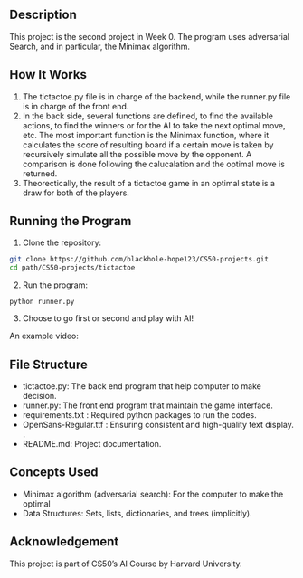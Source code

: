 ## Description

This project is the second project in Week 0. The program uses adversarial Search, and in particular, the Minimax algorithm.

## How It Works

1.	The tictactoe.py file is in charge of the backend, while the runner.py file is in charge of the front end.
2.	In the back side, several functions are defined, to find the available actions, to find the winners or for the AI to take the next optimal move, etc. The most important function is the Minimax function, where it calculates the score of resulting board if a certain move is taken by recursively simulate all the possible move by the opponent. A comparison is done following the calucalation and the optimal move is returned.
3.	Theorectically, the result of a tictactoe game in an optimal state is a draw for both of the players.

## Running the Program

1.	Clone the repository:
```bash
git clone https://github.com/blackhole-hope123/CS50-projects.git
cd path/CS50-projects/tictactoe
```

2.	Run the program:

```
python runner.py
```

3.	Choose to go first or second and play with AI!

An example video:



## File Structure

-	tictactoe.py: The back end program that help computer to make decision.
-	runner.py: The front end program that maintain the game interface.
-	requirements.txt : Required python packages to run the codes.
-	OpenSans-Regular.ttf : Ensuring consistent and high-quality text display. .
-	README.md: Project documentation.

## Concepts Used 
-	Minimax algorithm (adversarial search): For the computer to make the optimal 
-	Data Structures: Sets, lists, dictionaries, and trees (implicitly).

## Acknowledgement 
This project is part of CS50’s AI Course by Harvard University.
